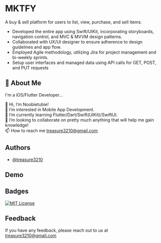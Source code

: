 # MKTFY

A buy & sell platform for users to list, view, purchase, and sell items. 

- Developed the entire app using Swift/UIKit, incorporating storyboards, navigation control, and MVC & MVVM design patterns.
- Collaborated with UX/UI designer to ensure adherence to design guidelines and app flow.
- Employed Agile methodology, utilizing Jira for project management and bi-weekly sprints.
- Setup user interfaces and managed data using API calls for GET, POST, and PUT requests



## 🚀 About Me
I'm a iOS/Flutter Developer...

👋 Hi, I’m Noobietubie!  
👀 I’m interested in Mobile App Development.  
🌱 I’m currently learning Flutter/Dart/Swift(UIKit)/SwiftUI.  
💞️ I’m looking to collaborate on pretty much anything that will help me gain knowledge!  
📫 How to reach me treasure3210@gmail.com
## Authors

- [@treasure3210](https://www.github.com/treasure3210)


## Demo



## Badges

[![MIT License](https://img.shields.io/badge/License-MIT-green.svg)](https://choosealicense.com/licenses/mit/)


## Feedback

If you have any feedback, please reach out to us at treasure3210@gmail.com

